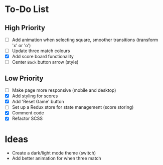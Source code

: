 # To-Do List

## High Priority

- [ ] Add animation when selecting square, smoother transitions (transform 'x' or 'o')
- [ ] Update three match colours
- [x] Add score board functionality
- [ ] Center `Back` button arrow (style)

## Low Priority

- [ ] Make page more responsive (mobile and desktop)
- [x] Add styling for scores
- [x] Add 'Reset Game' button
- [ ] Set up a Redux store for state management (score storing)
- [x] Comment code
- [x] Refactor SCSS

# Ideas

- Create a dark/light mode theme (switch)
- Add better animation for when three match
